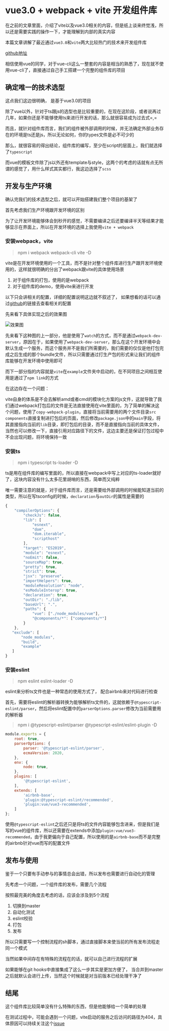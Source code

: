 # vue3.0 + webpack + vite 开发组件库

在之前的文章里面，介绍了vite以及vue3.0相关的内容，但是纸上谈来终觉浅，所以还是需要实践的操作一下，才能理解到内部的真实内容

本篇文章讲解了最近通过`vue3.0`和`vite`两大比较热门的技术来开发组件库

[github地址](https://github.com/HuskyToMa/vue3Component)

相信使用vue的同学，对于vue-cli这么一整套的内容是相当的熟悉了，现在就不使用vue-cli了，直接通过自己手工搭建一个完整的组件库的项目

## 确定唯一的技术选型

这点我们这边很明确， 是基于vue3.0的项目

除了vue以外，针对于ts跟js的选型也是比较重要的，在现在这阶段，或者说再过几年，如果你还是不能够使用ts来进行开发的话，那么就很容易成为过去式=,=

而且，就针对组件库而言，我们的组件被外部调用的时候，并无法确定外部业务存在的环境是ts还是js，所以无论如何，你的types文件是必不可少的

那么，就很容易的得出结论，组件库的编写，至少在script的层面上，我们就选择了`typescript`

而vue的模板文件除了js以外还有template与style，这两个的考虑的话就有点无所谓的感觉了，用什么样式其实都行，我这边选择了`scss`

## 开发与生产环境

确认完我们的技术选型之后，就可以开始搭建我们整个项目的基架了

首先考虑我们生产环境跟开发环境的区别

为了让开发环境能够体会到秒开的感觉，不需要编译之后还要编译半天等结果才能够显示在界面上，所以在开发环境的选择上我使用`vite + webpack`

### 安装webpack，vite

> npm i webpack webpack-cli vite -D

vite是在开发环境使用的一个工具，而不是针对整个组件库进行生产跟开发环境使用的，这样就很明确的分出了webpack跟vite的具体使用场景

1. 对于组件库的打包，使用的是webpack
2. 对于组件库的demo，使用vite来进行开发

以下只会讲相关的配置，详细的配置说明这边就不叙述了， 如果想看的话可以通过[github](https://github.com/HuskyToMa/vue3Component)的链接去查看相关的配置

先来看下具体实现之后的效果图

![效果图](../study/public/image/17.png)

先来看下这种图的上一部分，他是使用了`watch`的方式，而不是通过`webpack-dev-server`，原因在于，如果使用了`webpack-dev-server`，那么在这个开发环境中会默认生成一个服务，而这个服务并不是我们所需要的，我们需要的仅仅是他打包完成之后生成的那个bundle文件，所以只需要通过打生产包的形式来让我们的组件库能够在开发环境中使用即可

而下一部分指的内容就是`vite`在`example`文件夹中启动的，在不同项目之间相互使用是通过了`npm link`的方式

在这边存在一个问题：

vite自身的体系是不会去解析amd或者cmd的模块化方案的js文件，这就导致了我们通过webpack打包后的文件是无法直接使用在vite里面的，为了简单的解决这个问题，使用了`copy-webpack-plugin`，直接将当前需要用的两个文件目录`src components`直接复制进打包后的页面，然后修改`package.json`中的`main`字段，将其直接指向当前的`lib`目录，即打包后的目录，而不是直接指向当前的具体文件，当然也可以修改一下，直接引用对应路径下的文件，这边主要还是保证打包过程中不会出现问题，将环境保持一致

### 安装ts

> npm i typescript ts-loader -D

ts是用在组件库的编写里面的，所以直接在webpack中写上对应的ts-loader就好了，这块内容没有什么太多花里胡哨的东西，简单而又纯粹

唯一需要注意的就是，对于组件库而言，还是需要给外部调用的时候能知道当前的类型，所以在写tsconfig的时候，`declaration`与`outDir`的属性是需要的

``` javascript
{
    "compilerOptions": {
        "checkJs": false,
        "lib": [
            "esnext",
            "dom",
            "dom.iterable",
            "scripthost"
        ],
        "target": "ES2019",
        "module": "esnext",
        "noEmit": false,
        "sourceMap": true,
        "pretty": true,
        "strict": true,
        "jsx": "preserve",
        "importHelpers": true,
        "moduleResolution": "node",
        "esModuleInterop": true,
        "declaration": true,
        "outDir": "./lib",
        "baseUrl": ".",
        "paths": {
            "vue": ["./node_modules/vue"],
            "@components/*": ["components/*"]
        }
    },
   "exclude": [
       "node_modules",
       "build",
       "example"
   ]
}
```

### 安装eslint

> npm eslint eslint-loader -D

eslint来分析ts文件也是一种常态的使用方式了， 配合airbnb来对代码进行检查

首先，需要将eslint的解析器转换为能够解析ts文件的，这就依赖于`@typescript-eslint/parser`，然后将eslint配置中的`parserOptions.parser`修改为当前需要用的解析器

> npm i @typescript-eslint/parser @typescript-eslint/eslint-plugin -D

``` javascript
module.exports = {
	root: true,
	parserOptions: {
		parser: '@typescript-eslint/parser',
		ecmaVersion: 2020,
	},
	env: {
		node: true,
	},
	plugins: [
		'@typescript-eslint',
	],
	extends: [
		'airbnb-base',
		'plugin:@typescript-eslint/recommended',
		'plugin:vue/vue3-recommended',
	]
};
```

使用`@typescript-eslint`之后还只是将ts的文件内容能够包含进来，但是我们是写的vue的组件库，所以还需要在extends中添加`plugin:vue/vue3-recommended`，由于我更偏向于自己配置，所以使用的是`airbnb-base`而不是完整的airbnb针对vue而写的配置文件

## 发布与使用

鉴于一个只要有手动参与的事情总会出错，所以发布也需要进行自动化的管理

先考虑一个问题，一个组件库的发布，需要几个流程

按照最完美的角度去考虑的话，应该会涉及到5个流程

1. 切换到master
2. 自动化测试
3. eslint校验
4. 打包
5. 发布

所以只需要写一个控制流程的sh脚本，通过直接脚本来使当前的所有发布流程走同一个模式

当然如果中间存在有特殊的流程在的话，就可以自己进行流程的扩展

如果能够在git hooks中直接集成了这么一步其实是更加方便了， 当合并到master之后就默认会进行上传，当然这个时候就是对当前版本已经处理干净了

## 结尾

这个组件库比较简单没有什么特殊的东西，但是他能够给一个简单的处理

在测试过程中，可能会遇到一个问题，vite启动的服务之后访问的路径为404，具体原因可以持续关注这个[issue](https://github.com/vitejs/vite/issues/1076)